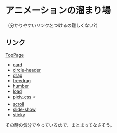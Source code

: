 # アニメーションの溜まり場

（分かりやすいリンク名つけるの難しくない?）

## リンク

[TopPage](https://taiga248.github.io/animation)

- [card](https://taiga248.github.io/animation/card)
- [circle-header](https://taiga248.github.io/animation/circle-header)
- [drag](https://taiga248.github.io/animation/drag)
- [freedrag](https://taiga248.github.io/animation/freedrag)
- [humber](https://taiga248.github.io/animation/humber)
- [load](https://taiga248.github.io/animation/load)
- [pixiv_css](https://taiga248.github.io/animation//pixiv_css) ⭐️
- [scroll](https://taiga248.github.io/animation/scroll)
- [slide-show](https://taiga248.github.io/animation/slide-show)
- [sticky](https://taiga248.github.io/animation/sticky)

その時の気分でやっているので、まとまってなさそう。

